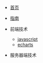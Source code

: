 <!--
 * @Author: your name
 * @Date: 2022-04-21 14:30:00
 * @LastEditTime: 2022-04-21 19:47:31
 * @LastEditors: Please set LastEditors
 * @Description: 打开koroFileHeader查看配置 进行设置: https://github.com/OBKoro1/koro1FileHeader/wiki/%E9%85%8D%E7%BD%AE
 * @FilePath: \docs\sidebar.md
-->

* [首页](index)
* [指南](guide)

* 前端技术
    * [javascript](01/javascript/)
    * [echarts](01/echarts/)

* 服务器端技术

